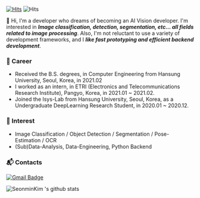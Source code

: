 


<!--
**SeonminKim1/SeonminKim1** is a ✨ _special_ ✨ repository because its `README.md` (this file) appears on your GitHub profile.

Here are some ideas to get you started:

- 🔭 I’m currently working on ...
- 🌱 I’m currently learning ...
- 👯 I’m looking to collaborate on ...
- 🤔 I’m looking for help with ...
- 💬 Ask me about ...
- 📫 How to reach me: ...
- 😄 Pronouns: ...
- ⚡ Fun fact: ...
-->

[![Hits](https://hits.seeyoufarm.com/api/count/incr/badge.svg?url=https%3A%2F%2Fgithub.com%2FSeonminKim1&count_bg=%2379C83D&title_bg=%23555555&icon=&icon_color=%23E7E7E7&title=hits&edge_flat=false)](https://hits.seeyoufarm.com) ![Hits](https://img.shields.io/github/followers/SeonminKim1?label=Follow)

:wave: Hi, I'm a developer who dreams of becoming an AI Vision developer. I'm interested in ***Image classification, detection, segmentation, etc... all fields related to image processing***. Also, I'm not reluctant to use a variety of development frameworks, and I ***like fast prototyping and efficient backend development***.

### 🔭 Career
- Received the B.S. degrees, in Computer Engineering from Hansung University, Seoul, Korea, in 2021.02
- I worked as an intern, in ETRI (Electronics and Telecommunications Research Institute), Pangyo, Korea, in 2021.01 ~ 2021.02.
- Joined the Isys-Lab from Hansung University, Seoul, Korea, as a Undergraduate DeepLearning Research Student, in 2020.01 ~ 2020.12.

### 🌱 Interest
- Image Classification / Object Detection / Segmentation / Pose-Estimation / OCR
- (Sub)Data-Analysis, Data-Engineering, Python Backend

### :mailbox_with_mail: Contacts
[![Gmail Badge](https://img.shields.io/badge/Gmail-d14836?style=flat-square&logo=Gmail&logoColor=white&link=mailto:snugyun01@gmail.com)](mailto:yubi6304@gmail.com)

![SeonminKim 's github stats](https://github-readme-stats.vercel.app/api?username=SeonminKim1&show_icons=true)
